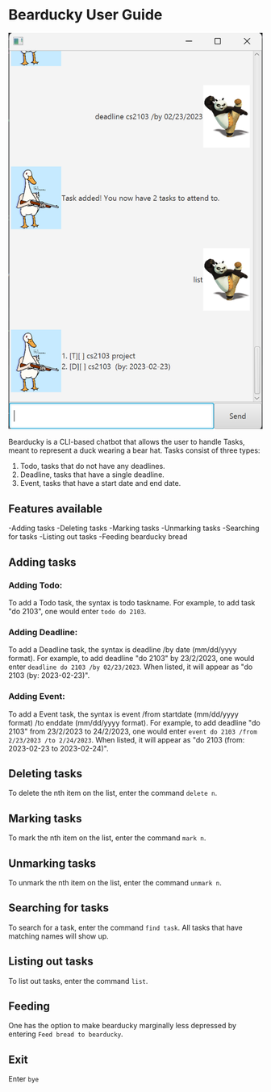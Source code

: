 # Bearducky User Guide

![Ui](docs/Ui.png)

Bearducky is a CLI-based chatbot that allows the user to handle Tasks, meant to represent a duck wearing a bear hat.
Tasks consist of three types:
1. Todo, tasks that do not have any deadlines.
2. Deadline, tasks that have a single deadline.
3. Event, tasks that have a start date and end date.

## Features available
-Adding tasks
-Deleting tasks
-Marking tasks
-Unmarking tasks
-Searching for tasks
-Listing out tasks
-Feeding bearducky bread


## Adding tasks

### Adding Todo:
To add a Todo task, the syntax is todo taskname. For example, to add task "do 2103", one would enter ```todo do 2103```.

### Adding Deadline:
To add a Deadline task, the syntax is deadline /by date (mm/dd/yyyy format). For example, to add deadline "do 2103" by 23/2/2023, one would enter 
```deadline do 2103 /by 02/23/2023```. When listed, it will appear as "do 2103 (by: 2023-02-23)".

### Adding Event:
To add a Event task, the syntax is event /from startdate (mm/dd/yyyy format) /to enddate (mm/dd/yyyy format). For example, to add deadline "do 2103" from 23/2/2023 to 24/2/2023, one would enter ```event do 2103 /from 2/23/2023 /to 2/24/2023```. 
When listed, it will appear as "do 2103 (from: 2023-02-23 to 2023-02-24)".

## Deleting tasks
To delete the nth item on the list, enter the command ```delete n```.

## Marking tasks
To mark the nth item on the list, enter the command ```mark n```.

## Unmarking tasks
To unmark the nth item on the list, enter the command ```unmark n```.

## Searching for tasks
To search for a task, enter the command ```find task```. All tasks that have matching names will show up.

## Listing out tasks
To list out tasks, enter the command ```list```.

## Feeding
One has the option to make bearducky marginally less depressed by entering ```Feed bread to bearducky```.

## Exit
Enter ```bye```
